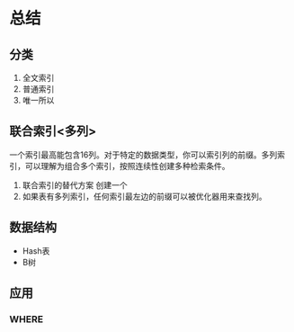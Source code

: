 # 总结
## 分类
1. 全文索引
2. 普通索引
3. 唯一所以

## 联合索引<多列>
一个索引最高能包含16列。对于特定的数据类型，你可以索引列的前缀。多列索引，可以理解为组合多个索引，按照连续性创建多种检索条件。
1. 联合索引的替代方案
创建一个
2. 如果表有多列索引，任何索引最左边的前缀可以被优化器用来查找列。

## 数据结构
- Hash表
- B树

## 应用
### WHERE

